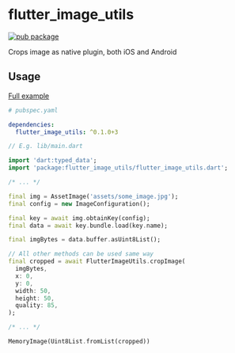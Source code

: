 # flutter_image_utils

[![pub package](https://img.shields.io/pub/v/flutter_image_utils.svg?style=flat-square)](https://pub.dartlang.org/packages/flutter_image_utils)

Crops image as native plugin, both iOS and Android

## Usage

[Full example](https://github.com/vanelizarov/flutter_image_utils/blob/master/example/lib/main.dart)

```yaml
# pubspec.yaml

dependencies:
  flutter_image_utils: ^0.1.0+3
```

```dart
// E.g. lib/main.dart

import 'dart:typed_data';
import 'package:flutter_image_utils/flutter_image_utils.dart';

/* ... */

final img = AssetImage('assets/some_image.jpg');
final config = new ImageConfiguration();

final key = await img.obtainKey(config);
final data = await key.bundle.load(key.name);

final imgBytes = data.buffer.asUint8List();

// All other methods can be used same way
final cropped = await FlutterImageUtils.cropImage(
  imgBytes,
  x: 0,
  y: 0,
  width: 50,
  height: 50,
  quality: 85,
);

/* ... */

MemoryImage(Uint8List.fromList(cropped))
```
